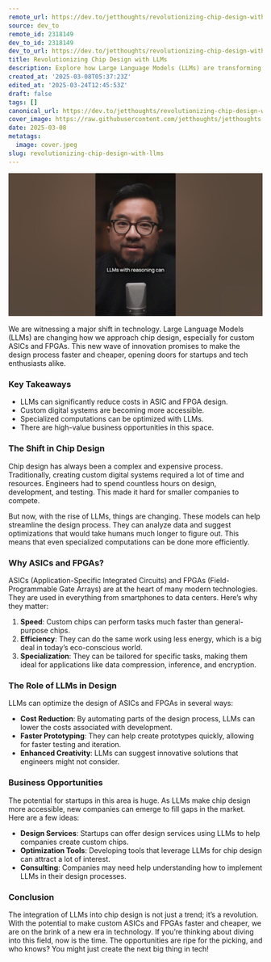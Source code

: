 ```yaml
---
remote_url: https://dev.to/jetthoughts/revolutionizing-chip-design-with-llms-686
source: dev_to
remote_id: 2318149
dev_to_id: 2318149
dev_to_url: https://dev.to/jetthoughts/revolutionizing-chip-design-with-llms-686
title: Revolutionizing Chip Design with LLMs
description: Explore how Large Language Models (LLMs) are transforming chip design, making custom ASICs and FPGAs faster and cheaper. Discover the business opportunities in this evolving landscape.
created_at: '2025-03-08T05:37:23Z'
edited_at: '2025-03-24T12:45:53Z'
draft: false
tags: []
canonical_url: https://dev.to/jetthoughts/revolutionizing-chip-design-with-llms-686
cover_image: https://raw.githubusercontent.com/jetthoughts/jetthoughts.github.io/master/content/blog/revolutionizing-chip-design-with-llms/cover.jpeg
date: 2025-03-08
metatags:
  image: cover.jpeg
slug: revolutionizing-chip-design-with-llms
---
```

[![Revolutionizing Chip Design with LLMs](file_0.jpg)](https://www.youtube.com/watch?v=ZgQPB0qpk2A)

We are witnessing a major shift in technology. Large Language Models (LLMs) are changing how we approach chip design, especially for custom ASICs and FPGAs. This new wave of innovation promises to make the design process faster and cheaper, opening doors for startups and tech enthusiasts alike.

### Key Takeaways

*   LLMs can significantly reduce costs in ASIC and FPGA design.
*   Custom digital systems are becoming more accessible.
*   Specialized computations can be optimized with LLMs.
*   There are high-value business opportunities in this space.

### The Shift in Chip Design

Chip design has always been a complex and expensive process. Traditionally, creating custom digital systems required a lot of time and resources. Engineers had to spend countless hours on design, development, and testing. This made it hard for smaller companies to compete.

But now, with the rise of LLMs, things are changing. These models can help streamline the design process. They can analyze data and suggest optimizations that would take humans much longer to figure out. This means that even specialized computations can be done more efficiently.

### Why ASICs and FPGAs?

ASICs (Application-Specific Integrated Circuits) and FPGAs (Field-Programmable Gate Arrays) are at the heart of many modern technologies. They are used in everything from smartphones to data centers. Here’s why they matter:

1.  **Speed**: Custom chips can perform tasks much faster than general-purpose chips.
2.  **Efficiency**: They can do the same work using less energy, which is a big deal in today’s eco-conscious world.
3.  **Specialization**: They can be tailored for specific tasks, making them ideal for applications like data compression, inference, and encryption.

### The Role of LLMs in Design

LLMs can optimize the design of ASICs and FPGAs in several ways:

*   **Cost Reduction**: By automating parts of the design process, LLMs can lower the costs associated with development.
*   **Faster Prototyping**: They can help create prototypes quickly, allowing for faster testing and iteration.
*   **Enhanced Creativity**: LLMs can suggest innovative solutions that engineers might not consider.

### Business Opportunities

The potential for startups in this area is huge. As LLMs make chip design more accessible, new companies can emerge to fill gaps in the market. Here are a few ideas:

*   **Design Services**: Startups can offer design services using LLMs to help companies create custom chips.
*   **Optimization Tools**: Developing tools that leverage LLMs for chip design can attract a lot of interest.
*   **Consulting**: Companies may need help understanding how to implement LLMs in their design processes.

### Conclusion

The integration of LLMs into chip design is not just a trend; it’s a revolution. With the potential to make custom ASICs and FPGAs faster and cheaper, we are on the brink of a new era in technology. If you’re thinking about diving into this field, now is the time. The opportunities are ripe for the picking, and who knows? You might just create the next big thing in tech!
